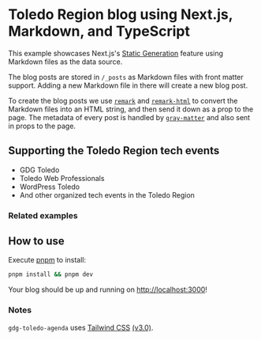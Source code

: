# Toledo Region blog using Next.js, Markdown, and TypeScript

This example showcases Next.js's [Static Generation](https://nextjs.org/docs/basic-features/pages) feature using Markdown files as the data source.

The blog posts are stored in `/_posts` as Markdown files with front matter support. Adding a new Markdown file in there will create a new blog post.

To create the blog posts we use [`remark`](https://github.com/remarkjs/remark) and [`remark-html`](https://github.com/remarkjs/remark-html) to convert the Markdown files into an HTML string, and then send it down as a prop to the page. The metadata of every post is handled by [`gray-matter`](https://github.com/jonschlinkert/gray-matter) and also sent in props to the page.

## Supporting the Toledo Region tech events

- GDG Toledo
- Toledo Web Professionals
- WordPress Toledo
- And other organized tech events in the Toledo Region

### Related examples

## How to use

Execute [pnpm](https://pnpm.io) to install:

```bash
pnpm install && pnpm dev
```

Your blog should be up and running on [http://localhost:3000](http://localhost:3000)!

### Notes

`gdg-toledo-agenda` uses [Tailwind CSS](https://tailwindcss.com) [(v3.0)](https://tailwindcss.com/blog/tailwindcss-v3).
